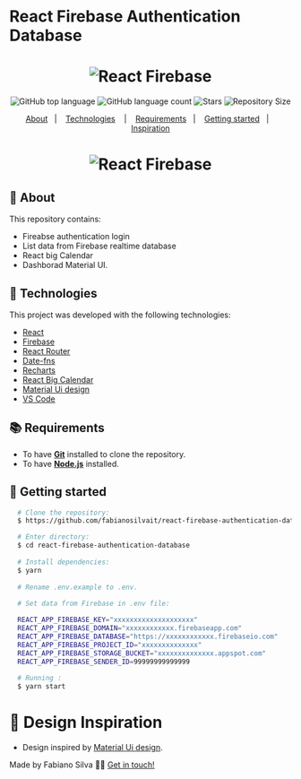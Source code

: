 # React Firebase Authentication Database

<h1 align="center">
  <img alt="React Firebase" src="https://miro.medium.com/max/1400/0*FsQGQO-4C5DZVZKY.png" />
</h1>

<p align="center">
  <img alt="GitHub top language" src="https://img.shields.io/github/languages/top/fabianosilvait/react-firebase-authentication">
  <img alt="GitHub language count" src="https://img.shields.io/github/languages/count/fabianosilvait/react-firebase-authentication">
  <img alt="Stars" src="https://img.shields.io/github/stars/fabianosilvait/react-firebase-authentication">
  <img alt="Repository Size" src="https://img.shields.io/github/repo-size/fabianosilvait/react-firebase-authentication">
</p>

<p align="center">
  <a href="#page_with_curl-about">About</a>&nbsp;&nbsp;&nbsp;|&nbsp;&nbsp;&nbsp;
  <a href="#hammer-technologies">Technologies</a>
  &nbsp;&nbsp;&nbsp;|&nbsp;&nbsp;&nbsp;
  <a href="#books-requirements">Requirements</a>&nbsp;&nbsp;&nbsp;|&nbsp;&nbsp;&nbsp;
  <a href="#rocket-getting-started">Getting started</a>&nbsp;&nbsp;&nbsp;|&nbsp;&nbsp;&nbsp;
  <a href="#thought_balloon-inspiration">Inspiration</a>
</p>

<h1 align="center">
   <img alt="React Firebase" src="https://user-images.githubusercontent.com/61808503/171918872-8a27eba9-5c49-4bf0-9771-06ac912bf221.gif"/>
</h1>

## :page_with_curl: About
This repository contains:
- Fireabse authentication login 
- List data from Firebase realtime database
- React big Calendar
- Dashborad Material UI.

## :hammer: Technologies

This project was developed with the following technologies:

- [React](https://reactjs.org/)
- [Firebase](https://firebase.google.com/)
- [React Router](https://reactrouter.com/)
- [Date-fns](https://date-fns.org/)
- [Recharts](https://recharts.org/en-US/)
- [React Big Calendar](https://www.npmjs.com/package/react-big-calendar)
- [Material Ui design](https://mui.com/pt/material-ui/getting-started/templates/dashboard/)
- [VS Code](https://code.visualstudio.com/)

## :books: Requirements
- To have [**Git**](https://git-scm.com/) installed to clone the repository.
- To have [**Node.js**](https://nodejs.org/en/) installed.

## :rocket: Getting started
``` bash
  # Clone the repository:
  $ https://github.com/fabianosilvait/react-firebase-authentication-database.git

  # Enter directory:
  $ cd react-firebase-authentication-database
  
  # Install dependencies:
  $ yarn
  
  # Rename .env.example to .env.
  
  # Set data from Firebase in .env file: 

  REACT_APP_FIREBASE_KEY="xxxxxxxxxxxxxxxxxxxx"
  REACT_APP_FIREBASE_DOMAIN="xxxxxxxxxxxx.firebaseapp.com"
  REACT_APP_FIREBASE_DATABASE="https://xxxxxxxxxxxx.firebaseio.com"
  REACT_APP_FIREBASE_PROJECT_ID="xxxxxxxxxxxxxx"
  REACT_APP_FIREBASE_STORAGE_BUCKET="xxxxxxxxxxxxxx.appspot.com"
  REACT_APP_FIREBASE_SENDER_ID=99999999999999
  
  # Running :
  $ yarn start
```

# :thought_balloon: Design Inspiration
- Design inspired by [Material Ui design](https://mui.com/pt/material-ui/getting-started/templates/dashboard/).

Made by Fabiano Silva 👋🏻 [Get in touch!](https://github.com/fabianosilvait)


  
  
  
  
